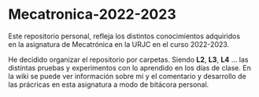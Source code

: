 # Mecatronica-2022-2023

Este repositorio personal, refleja los distintos conocimientos adquiridos  
en la asignatura de Mecatrónica en la URJC en el curso 2022-2023.

He decidido organizar el repositorio por carpetas. Siendo **L2**, **L3**, **L4** ... las distintas pruebas y experimentos con lo aprendido en los días de clase.
En la wiki se puede ver información sobre mi y el comentario y desarrollo de las prácricas en esta asignatura a modo de bitácora personal.
